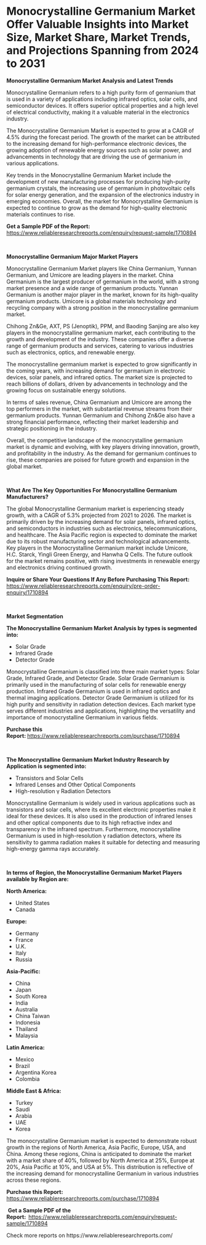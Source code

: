 <p><h1>Monocrystalline Germanium Market Offer Valuable Insights into Market Size, Market Share, Market Trends, and Projections Spanning from 2024 to 2031</h1></p><p><strong>Monocrystalline Germanium Market Analysis and Latest Trends</strong></p>
<p><p>Monocrystalline Germanium refers to a high purity form of germanium that is used in a variety of applications including infrared optics, solar cells, and semiconductor devices. It offers superior optical properties and a high level of electrical conductivity, making it a valuable material in the electronics industry.</p><p>The Monocrystalline Germanium Market is expected to grow at a CAGR of 4.5% during the forecast period. The growth of the market can be attributed to the increasing demand for high-performance electronic devices, the growing adoption of renewable energy sources such as solar power, and advancements in technology that are driving the use of germanium in various applications.</p><p>Key trends in the Monocrystalline Germanium Market include the development of new manufacturing processes for producing high-purity germanium crystals, the increasing use of germanium in photovoltaic cells for solar energy generation, and the expansion of the electronics industry in emerging economies. Overall, the market for Monocrystalline Germanium is expected to continue to grow as the demand for high-quality electronic materials continues to rise.</p></p>
<p><strong>Get a Sample PDF of the Report:&nbsp;</strong> <a href="https://www.reliableresearchreports.com/enquiry/request-sample/1710894">https://www.reliableresearchreports.com/enquiry/request-sample/1710894</a></p>
<p>&nbsp;</p>
<p><strong>Monocrystalline Germanium Major Market Players</strong></p>
<p><p>Monocrystalline Germanium Market players like China Germanium, Yunnan Germanium, and Umicore are leading players in the market. China Germanium is the largest producer of germanium in the world, with a strong market presence and a wide range of germanium products. Yunnan Germanium is another major player in the market, known for its high-quality germanium products. Umicore is a global materials technology and recycling company with a strong position in the monocrystalline germanium market.</p><p>Chihong Zn&Ge, AXT, PS (Jenoptik), PPM, and Baoding Sanjing are also key players in the monocrystalline germanium market, each contributing to the growth and development of the industry. These companies offer a diverse range of germanium products and services, catering to various industries such as electronics, optics, and renewable energy.</p><p>The monocrystalline germanium market is expected to grow significantly in the coming years, with increasing demand for germanium in electronic devices, solar panels, and infrared optics. The market size is projected to reach billions of dollars, driven by advancements in technology and the growing focus on sustainable energy solutions.</p><p>In terms of sales revenue, China Germanium and Umicore are among the top performers in the market, with substantial revenue streams from their germanium products. Yunnan Germanium and Chihong Zn&Ge also have a strong financial performance, reflecting their market leadership and strategic positioning in the industry.</p><p>Overall, the competitive landscape of the monocrystalline germanium market is dynamic and evolving, with key players driving innovation, growth, and profitability in the industry. As the demand for germanium continues to rise, these companies are poised for future growth and expansion in the global market.</p></p>
<p>&nbsp;</p>
<p><strong>What Are The Key Opportunities For Monocrystalline Germanium Manufacturers?</strong></p>
<p><p>The global Monocrystalline Germanium market is experiencing steady growth, with a CAGR of 5.3% projected from 2021 to 2026. The market is primarily driven by the increasing demand for solar panels, infrared optics, and semiconductors in industries such as electronics, telecommunications, and healthcare. The Asia Pacific region is expected to dominate the market due to its robust manufacturing sector and technological advancements. Key players in the Monocrystalline Germanium market include Umicore, H.C. Starck, Yingli Green Energy, and Hanwha Q Cells. The future outlook for the market remains positive, with rising investments in renewable energy and electronics driving continued growth.</p></p>
<p><strong>Inquire or Share Your Questions If Any Before Purchasing This Report:</strong> <a href="https://www.reliableresearchreports.com/enquiry/pre-order-enquiry/1710894">https://www.reliableresearchreports.com/enquiry/pre-order-enquiry/1710894</a></p>
<p>&nbsp;</p>
<p><strong>Market Segmentation</strong></p>
<p><strong>The Monocrystalline Germanium Market Analysis by types is segmented into:</strong></p>
<p><ul><li>Solar Grade</li><li>Infrared Grade</li><li>Detector Grade</li></ul></p>
<p><p>Monocrystalline Germanium is classified into three main market types: Solar Grade, Infrared Grade, and Detector Grade. Solar Grade Germanium is primarily used in the manufacturing of solar cells for renewable energy production. Infrared Grade Germanium is used in infrared optics and thermal imaging applications. Detector Grade Germanium is utilized for its high purity and sensitivity in radiation detection devices. Each market type serves different industries and applications, highlighting the versatility and importance of monocrystalline Germanium in various fields.</p></p>
<p><strong>Purchase this Report:&nbsp;</strong><a href="https://www.reliableresearchreports.com/purchase/1710894">https://www.reliableresearchreports.com/purchase/1710894</a></p>
<p>&nbsp;</p>
<p><strong>The Monocrystalline Germanium Market Industry Research by Application is segmented into:</strong></p>
<p><ul><li>Transistors and Solar Cells</li><li>Infrared Lenses and Other Optical Components</li><li>High-resolution γ Radiation Detectors</li></ul></p>
<p><p>Monocrystalline Germanium is widely used in various applications such as transistors and solar cells, where its excellent electronic properties make it ideal for these devices. It is also used in the production of infrared lenses and other optical components due to its high refractive index and transparency in the infrared spectrum. Furthermore, monocrystalline Germanium is used in high-resolution γ radiation detectors, where its sensitivity to gamma radiation makes it suitable for detecting and measuring high-energy gamma rays accurately.</p></p>
<p>&nbsp;</p>
<p><strong>In terms of Region, the Monocrystalline Germanium Market Players available by Region are:</strong></p>
<p>
    <p> <strong> North America: </strong>
        <ul>
            <li>United States</li>
            <li>Canada</li>
        </ul>
        </p> 
    <p> <strong> Europe: </strong>
        <ul>
            <li>Germany</li>
            <li>France</li>
            <li>U.K.</li>
            <li>Italy</li>
            <li>Russia</li>
        </ul>
        </p> 
    <p> <strong> Asia-Pacific: </strong>
        <ul>
            <li>China</li>
            <li>Japan</li>
            <li>South Korea</li>
            <li>India</li>
            <li>Australia</li>
            <li>China Taiwan</li>
            <li>Indonesia</li>
            <li>Thailand</li>
            <li>Malaysia</li>
        </ul>
        </p> 
    <p> <strong> Latin America: </strong>
        <ul>
            <li>Mexico</li>
            <li>Brazil</li>
            <li>Argentina Korea</li>
            <li>Colombia</li>
        </ul>
        </p> 
    <p> <strong> Middle East & Africa: </strong>
        <ul>
            <li>Turkey</li>
            <li>Saudi</li>
            <li>Arabia</li>
            <li>UAE</li>
            <li>Korea</li>
        </ul>
    </p>
    </p>
<p><p>The monocrystalline Germanium market is expected to demonstrate robust growth in the regions of North America, Asia Pacific, Europe, USA, and China. Among these regions, China is anticipated to dominate the market with a market share of 40%, followed by North America at 25%, Europe at 20%, Asia Pacific at 10%, and USA at 5%. This distribution is reflective of the increasing demand for monocrystalline Germanium in various industries across these regions.</p></p>
<p><strong>Purchase this Report: </strong><a href="https://www.reliableresearchreports.com/purchase/1710894">https://www.reliableresearchreports.com/purchase/1710894</a></p>
<p>&nbsp;<strong>Get a Sample PDF of the Report:&nbsp;&nbsp;</strong><a href="https://www.reliableresearchreports.com/enquiry/request-sample/1710894">https://www.reliableresearchreports.com/enquiry/request-sample/1710894</a></p>
<p><strong></strong></p>
<p>Check more reports on https://www.reliableresearchreports.com/</p>